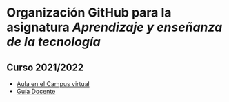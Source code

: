 # Organización GitHub para la asignatura *Aprendizaje y enseñanza de la tecnología*

##  Curso 2021/2022
 
 * [Aula en el Campus virtual](https://campusdoctoradoyposgrado2122.ull.es/course/view.php?id=2122110477)
 * [Guía Docente](https://campusdoctoradoyposgrado2122.ull.es/course/view.php?id=2122110477#section-4)
